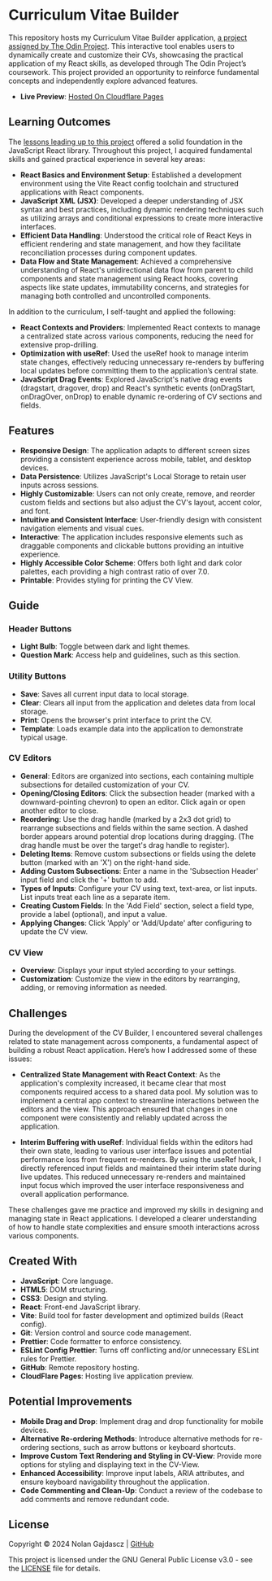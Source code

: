# Curriculum Vitae Builder

This repository hosts my Curriculum Vitae Builder application, [a project assigned by The Odin Project](https://www.theodinproject.com/lessons/node-path-react-new-cv-application). This interactive tool enables users to dynamically create and customize their CVs, showcasing the practical application of my React skills, as developed through The Odin Project’s coursework. This project provided an opportunity to reinforce fundamental concepts and independently explore advanced features.

- **Live Preview**: [Hosted On Cloudflare Pages](https://curriculum-vitae-builder.pages.dev/)

## Learning Outcomes

The [lessons leading up to this project](https://www.theodinproject.com/paths/full-stack-javascript/courses/react) offered a solid foundation in the JavaScript React library. Throughout this project, I acquired fundamental skills and gained practical experience in several key areas:

- **React Basics and Environment Setup**: Established a development environment using the Vite React config toolchain and structured applications with React components.
- **JavaScript XML (JSX)**: Developed a deeper understanding of JSX syntax and best practices, including dynamic rendering techniques such as utilizing arrays and conditional expressions to create more interactive interfaces.
- **Efficient Data Handling**: Understood the critical role of React Keys in efficient rendering and state management, and how they facilitate reconciliation processes during component updates.
- **Data Flow and State Management**: Achieved a comprehensive understanding of React's unidirectional data flow from parent to child components and state management using React hooks, covering aspects like state updates, immutability concerns, and strategies for managing both controlled and uncontrolled components.

In addition to the curriculum, I self-taught and applied the following:

- **React Contexts and Providers**: Implemented React contexts to manage a centralized state across various components, reducing the need for extensive prop-drilling.
- **Optimization with useRef**: Used the useRef hook to manage interim state changes, effectively reducing unnecessary re-renders by buffering local updates before committing them to the application’s central state.
- **JavaScript Drag Events**: Explored JavaScript's native drag events (dragstart, dragover, drop) and React's synthetic events (onDragStart, onDragOver, onDrop) to enable dynamic re-ordering of CV sections and fields.

## Features

- **Responsive Design**: The application adapts to different screen sizes providing a consistent experience across mobile, tablet, and desktop devices.
- **Data Persistence**: Utilizes JavaScript's Local Storage to retain user inputs across sessions.
- **Highly Customizable**: Users can not only create, remove, and reorder custom fields and sections but also adjust the CV's layout, accent color, and font.
- **Intuitive and Consistent Interface**: User-friendly design with consistent navigation elements and visual cues.
- **Interactive**: The application includes responsive elements such as draggable components and clickable buttons providing an intuitive experience.
- **Highly Accessible Color Scheme**: Offers both light and dark color palettes, each providing a high contrast ratio of over 7.0.
- **Printable**: Provides styling for printing the CV View.

## Guide

### Header Buttons

- **Light Bulb**: Toggle between dark and light themes.
- **Question Mark**: Access help and guidelines, such as this section.

### Utility Buttons

- **Save**: Saves all current input data to local storage.
- **Clear**: Clears all input from the application and deletes data from local storage.
- **Print**: Opens the browser's print interface to print the CV.
- **Template**: Loads example data into the application to demonstrate typical usage.

### CV Editors

- **General**: Editors are organized into sections, each containing multiple subsections for detailed customization of your CV.
- **Opening/Closing Editors**: Click the subsection header (marked with a downward-pointing chevron) to open an editor. Click again or open another editor to close.
- **Reordering**: Use the drag handle (marked by a 2x3 dot grid) to rearrange subsections and fields within the same section. A dashed border appears around potential drop locations during dragging. (The drag handle must be over the target's drag handle to register).
- **Deleting Items**: Remove custom subsections or fields using the delete button (marked with an 'X') on the right-hand side.
- **Adding Custom Subsections**: Enter a name in the 'Subsection Header' input field and click the '+' button to add.
- **Types of Inputs**: Configure your CV using text, text-area, or list inputs. List inputs treat each line as a separate item.
- **Creating Custom Fields**: In the 'Add Field' section, select a field type, provide a label (optional), and input a value.
- **Applying Changes**: Click 'Apply' or 'Add/Update' after configuring to update the CV view.

### CV View

- **Overview**: Displays your input styled according to your settings.
- **Customization**: Customize the view in the editors by rearranging, adding, or removing information as needed.

## Challenges

During the development of the CV Builder, I encountered several challenges related to state management across components, a fundamental aspect of building a robust React application. Here’s how I addressed some of these issues:

- **Centralized State Management with React Context**: As the application's complexity increased, it became clear that most components required access to a shared data pool. My solution was to implement a central app context to streamline interactions between the editors and the view. This approach ensured that changes in one component were consistently and reliably updated across the application.

- **Interim Buffering with useRef**: Individual fields within the editors had their own state, leading to various user interface issues and potential performance loss from frequent re-renders. By using the useRef hook, I directly referenced input fields and maintained their interim state during live updates. This reduced unnecessary re-renders and maintained input focus which improved the user interface responsiveness and overall application performance.

These challenges gave me practice and improved my skills in designing and managing state in React applications. I developed a clearer understanding of how to handle state complexities and ensure smooth interactions across various components.

## Created With

- **JavaScript**: Core language.
- **HTML5**: DOM structuring.
- **CSS3**: Design and styling.
- **React**: Front-end JavaScript library.
- **Vite**: Build tool for faster development and optimized builds (React config).
- **Git**: Version control and source code management.
- **Prettier**: Code formatter to enforce consistency.
- **ESLint Config Prettier**: Turns off conflicting and/or unnecessary ESLint rules for Prettier.
- **GitHub**: Remote repository hosting.
- **CloudFlare Pages**: Hosting live application preview.

## Potential Improvements

- **Mobile Drag and Drop**: Implement drag and drop functionality for mobile devices.
- **Alternative Re-ordering Methods**: Introduce alternative methods for re-ordering sections, such as arrow buttons or keyboard shortcuts.
- **Improve Custom Text Rendering and Styling in CV-View**: Provide more options for styling and displaying text in the CV-View.
- **Enhanced Accessibility**: Improve input labels, ARIA attributes, and ensure keyboard navigability throughout the application.
- **Code Commenting and Clean-Up**: Conduct a review of the codebase to add comments and remove redundant code.

## License

Copyright © 2024 Nolan Gajdascz | [GitHub](https://github.com/Gajdascz)

This project is licensed under the GNU General Public License v3.0 - see the [LICENSE](LICENSE) file
for details.

